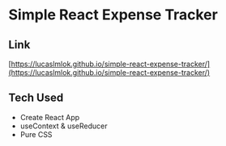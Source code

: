 # Simple React Expense Tracker

## Link
[https://lucaslmlok.github.io/simple-react-expense-tracker/](https://lucaslmlok.github.io/simple-react-expense-tracker/)

## Tech Used
- Create React App
- useContext & useReducer
- Pure CSS